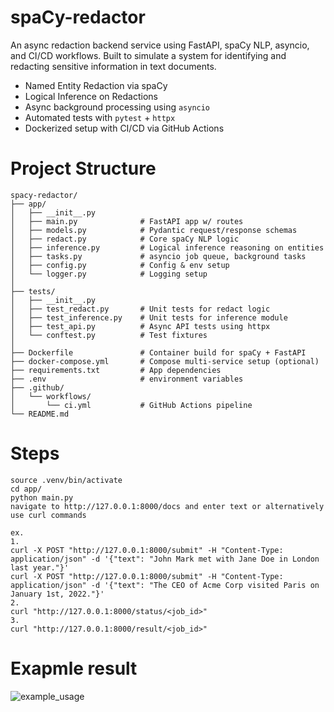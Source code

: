 # spaCy-redactor

An async redaction backend service using FastAPI, spaCy NLP, asyncio, and CI/CD workflows. Built to simulate a system for identifying and redacting sensitive information in text documents.

- Named Entity Redaction via spaCy
- Logical Inference on Redactions
- Async background processing using `asyncio`
- Automated tests with `pytest` + `httpx`
- Dockerized setup with CI/CD via GitHub Actions

# Project Structure
```
spacy-redactor/
├── app/
│   ├── __init__.py
│   ├── main.py              # FastAPI app w/ routes
│   ├── models.py            # Pydantic request/response schemas
│   ├── redact.py            # Core spaCy NLP logic
│   ├── inference.py         # Logical inference reasoning on entities
│   ├── tasks.py             # asyncio job queue, background tasks
│   ├── config.py            # Config & env setup
│   └── logger.py            # Logging setup
│
├── tests/
│   ├── __init__.py
│   ├── test_redact.py       # Unit tests for redact logic
│   ├── test_inference.py    # Unit tests for inference module
│   ├── test_api.py          # Async API tests using httpx
│   └── conftest.py          # Test fixtures
│
├── Dockerfile               # Container build for spaCy + FastAPI
├── docker-compose.yml       # Compose multi-service setup (optional)
├── requirements.txt         # App dependencies
├── .env                     # environment variables
├── .github/
│   └── workflows/
│       └── ci.yml           # GitHub Actions pipeline
└── README.md
```
# Steps
```
source .venv/bin/activate
cd app/
python main.py
navigate to http://127.0.0.1:8000/docs and enter text or alternatively use curl commands

ex. 
1. 
curl -X POST "http://127.0.0.1:8000/submit" -H "Content-Type: application/json" -d '{"text": "John Mark met with Jane Doe in London last year."}'
curl -X POST "http://127.0.0.1:8000/submit" -H "Content-Type: application/json" -d '{"text": "The CEO of Acme Corp visited Paris on January 1st, 2022."}'
2. 
curl "http://127.0.0.1:8000/status/<job_id>"
3. 
curl "http://127.0.0.1:8000/result/<job_id>"
```

# Exapmle result
![example_usage](https://github.com/user-attachments/assets/71d808d0-d31e-4da1-be28-3af356c47f0b)


